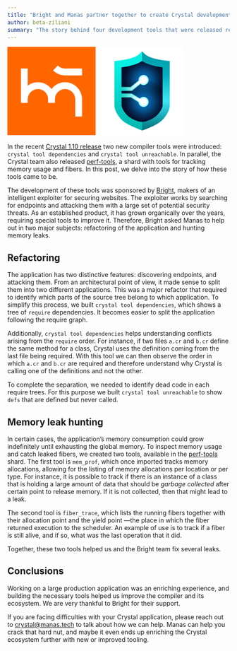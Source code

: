 ```yaml
---
title: "Bright and Manas partner together to create Crystal development tools"
author: beta-ziliani
summary: "The story behind four development tools that were released recently"
---
```


<img src="/assets/sponsors/manas.png" height="200"><img src="/assets/sponsors/bright.png" height="200">

In the recent [Crystal 1.10 release](/2023/10/09/1.10.0-released/) two new compiler tools were introduced: `crystal tool dependencies` and `crystal tool unreachable`. In parallel, the Crystal team also released [perf-tools](https://github.com/crystal-lang/perf-tools), a shard with tools for tracking memory usage and fibers. In this post, we delve into the story of how these tools came to be.

The development of these tools was sponsored by [Bright](https://brightsec.com/), makers of an intelligent exploiter for securing websites. The exploiter works by searching for endpoints and attacking them with a large set of potential security threats. As an established product, it has grown organically over the years, requiring special tools to improve it. Therefore, Bright asked Manas to help out in two major subjects: refactoring of the application and hunting memory leaks.

## Refactoring

The application has two distinctive features: discovering endpoints, and attacking them. From an architectural point of view, it made sense to split them into two different applications. This was a major refactor that required to identify which parts of the source tree belong to which application.
To simplify this process, we built `crystal tool dependencies`, which shows a tree of `require` dependencies. It becomes easier to split the application following the require graph.

Additionally, `crystal tool dependencies` helps understanding conflicts arising from the `require` order. For instance, if two files `a.cr` and `b.cr` define the same method for a class, Crystal uses the definition coming from the last file being required. With this tool we can then observe the order in which `a.cr` and `b.cr` are required and therefore understand why Crystal is calling one of the definitions and not the other.

To complete the separation, we needed to identify dead code in each require trees. For this purpose we built `crystal tool unreachable` to show `defs` that are defined but never called.

## Memory leak hunting

In certain cases, the application’s memory consumption could grow indefinitely until exhausting the global memory. To inspect memory usage and catch leaked fibers, we created two tools, available in the [perf-tools](https://github.com/crystal-lang/perf-tools) shard. The first tool is `mem_prof`, which once imported tracks memory allocations, allowing for the listing of memory allocations per location or per type. For instance, it is possible to track if there is an instance of a class that is holding a large amount of data that should be _garbage collected_ after certain point to release memory. If it is not collected, then that might lead to a leak.

The second tool is `fiber_trace`, which lists the running fibers together with their allocation point and the yield point —the place in which the fiber returned execution to the scheduler. An example of use is to track if a fiber is still alive, and if so, what was the last operation that it did.

Together, these two tools helped us and the Bright team fix several leaks.

## Conclusions

Working on a large production application was an enriching experience, and building the necessary tools helped us improve the compiler and its ecosystem. We are very thankful to Bright for their support.

If you are facing difficulties with your Crystal application, please reach out to crystal@manas.tech to talk about how we can help.
Manas can help you crack that hard nut, and maybe it even ends up enriching the Crystal ecosystem further with new or improved tooling.
